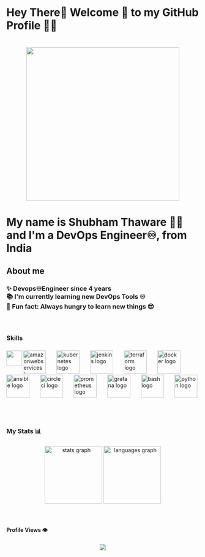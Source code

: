 <h1 align="left">Hey There👋 Welcome 🌻 to my GitHub Profile 🙌😉</h1>

###

<br clear="both">

<div align="center">
  <img height="400" src="https://user-images.githubusercontent.com/74038190/229223156-0cbdaba9-3128-4d8e-8719-b6b4cf741b67.gif"  />
</div>

###

<h1 align="left">My name is Shubham Thaware 🙋‍♂️ and I'm a DevOps Engineer♾️, from India</h1>

###

<h2 align="left">About me</h2>

###

<h3 align="left">✨ Devops♾️Engineer since 4 years<br>📚 I'm currently learning new DevOps Tools ♾️<br>🎲 Fun fact: Always hungry to learn new things 😎</h3>

###

<br clear="both">

<h3 align="left">Skills</h3>

###

<img align="left" height="40" src="https://user-images.githubusercontent.com/74038190/212284087-bbe7e430-757e-4901-90bf-4cd2ce3e1852.gif"  />

###

<div align="left">
  <img src="https://skillicons.dev/icons?i=aws" height="60" alt="amazonwebservices logo"  />
  <img width="20" />
  <img src="https://skillicons.dev/icons?i=kubernetes" height="60" alt="kubernetes logo"  />
  <img width="20" />
  <img src="https://skillicons.dev/icons?i=jenkins" height="60" alt="jenkins logo"  />
  <img width="20" />
  <img src="https://cdn.simpleicons.org/terraform/7B42BC" height="60" alt="terraform logo"  />
  <img width="20" />
  <img src="https://skillicons.dev/icons?i=docker" height="60" alt="docker logo"  />
  <img width="20" />
  <img src="https://skillicons.dev/icons?i=ansible" height="60" alt="ansible logo"  />
  <img width="20" />
  <img src="https://cdn.simpleicons.org/circleci/343434" height="60" alt="circleci logo"  />
  <img width="20" />
  <img src="https://cdn.simpleicons.org/prometheus/E6522C" height="60" alt="prometheus logo"  />
  <img width="20" />
  <img src="https://cdn.simpleicons.org/grafana/F46800" height="60" alt="grafana logo"  />
  <img width="20" />
  <img src="https://skillicons.dev/icons?i=bash" height="60" alt="bash logo"  />
  <img width="20" />
  <img src="https://skillicons.dev/icons?i=py" height="60" alt="python logo"  />
</div>

###

<br clear="both">

<div align="left">
  <img height="10" src="https://user-images.githubusercontent.com/74038190/212284115-f47cd8ff-2ffb-4b04-b5bf-4d1c14c0247f.gif"  />
</div>

###

<h3 align="left">My Stats 📊</h3>

###

<div align="center">
  <img src="https://github-readme-stats.vercel.app/api?username=shubham-thaware&hide_title=false&hide_rank=false&show_icons=true&include_all_commits=true&count_private=true&disable_animations=false&theme=dracula&locale=en&hide_border=false&order=1" height="150" alt="stats graph"  />
  <img src="https://github-readme-stats.vercel.app/api/top-langs?username=shubham-thaware&locale=en&hide_title=false&layout=compact&card_width=320&langs_count=5&theme=dracula&hide_border=false&order=2" height="150" alt="languages graph"  />
</div>

###

<div align="left">
  <img height="10" src="https://user-images.githubusercontent.com/74038190/212284115-f47cd8ff-2ffb-4b04-b5bf-4d1c14c0247f.gif"  />
</div>

###

<h4 align="left">Profile Views 👁️</h4>

###

<div align="center">
  <img src="https://profile-counter.glitch.me/shubham-thaware/count.svg?"  />
</div>

###

<div align="left">
  <img height="10" src="https://user-images.githubusercontent.com/74038190/212284115-f47cd8ff-2ffb-4b04-b5bf-4d1c14c0247f.gif"  />
</div>

###


